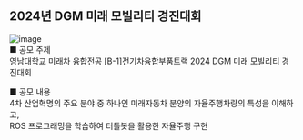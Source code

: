 ## 2024년 DGM 미래 모빌리티 경진대회 
![image](https://github.com/khw274/DGM-FM-2024/assets/125671828/12997c58-6fae-442f-a58c-fee7ebcd332c)  
■ 공모 주제  
영남대학교 미래차 융합전공 [B-1]전기차융합부품트랙 2024 DGM 미래 모빌리티 경진대회

■ 공모 내용  
4차 산업혁명의 주요 분야 중 하나인 미래자동차 분양의 자율주행차량의 특성을 이해하고,    
ROS 프로그래밍을 학습하여 터틀봇을 활용한 자율주행 구현

## 
